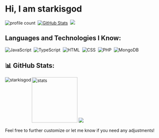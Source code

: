 
# Hi, I am starkisgod
![profile count](https://komarev.com/ghpvc/?username=starkisgod&color=blue)&nbsp;
[![GitHub Stats](https://img.shields.io/github/followers/starkisgod?label=follow&style=social)](https://github.com/starkisgod)&nbsp;
<a href="https://instagram.com/starkisgodc02"><img src="https://img.shields.io/badge/@starkisgod-E4405F?style=flat&logo=Instagram&logoColor=white"/></a> &nbsp;

## Languages and Technologies I Know:
![JavaScript](https://img.shields.io/badge/-JavaScript-05122A?style=flat&logo=javascript)&nbsp;
![TypeScript](https://img.shields.io/badge/-TypeScript-05122A?style=flat&logo=typescript&logoColor=007ACC)&nbsp;
![HTML](https://img.shields.io/badge/-HTML-05122A?style=flat&logo=HTML5)&nbsp;
![CSS](https://img.shields.io/badge/-CSS-05122A?style=flat&logo=CSS3)&nbsp;
![PHP](https://img.shields.io/badge/-PHP-05122A?style=flat&logo=PHP)&nbsp;
![MongoDB](https://img.shields.io/badge/-MongoDB-05122A?style=flat&logo=mongodb)&nbsp;

## :bar_chart: GitHub Stats:
<p>
  <img align="left" src="https://github-readme-stats.vercel.app/api/top-langs?username=starkisgod&show_icons=true&theme=dark&locale=en&layout=compact" alt="starkisgod" />
</p>
<p align="left">
  <img src="https://github-readme-stats.vercel.app/api?username=starkisgod&count_private=true&show_icons=true&theme=dark&hide_border=true" width="%100" height="150px" alt="stats" />
  <img src="https://github-profile-trophy.vercel.app/?username=starkisgod&theme=radical" />
</p>


Feel free to further customize or let me know if you need any adjustments!
